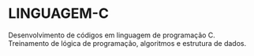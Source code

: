 # LINGUAGEM-C
Desenvolvimento de códigos em linguagem de programação C. Treinamento de lógica de programação, algoritmos e estrutura de dados.
